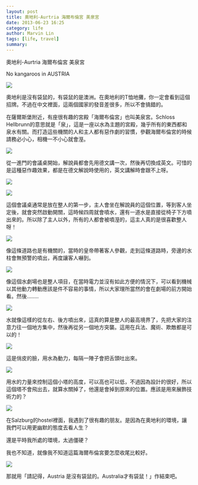 ```yaml
---
layout: post
title: 奧地利-Aurtria 海爾布倫宮 美泉宮
date: 2013-06-23 16:25
category: life
author: Marvin Lin
tags: [life, travel]
summary: 
---
```


奧地利\-Aurtria 海爾布倫宮 美泉宮

No kangaroos in AUSTRIA

[![](http://2.bp.blogspot.com/-9j03jmsqQSA/UcXZ5jsbfII/AAAAAAAABbo/pvznHK9rnx0/s320/ScreenHunter_83+Jun.+18+23.20.jpg)](http://2.bp.blogspot.com/-9j03jmsqQSA/UcXZ5jsbfII/AAAAAAAABbo/pvznHK9rnx0/s1600/ScreenHunter_83+Jun.+18+23.20.jpg)

  

奧地利是沒有袋鼠的，有袋鼠的是澳洲。在奧地利的T恤地攤，你一定會看到這個招牌。不過在中文裡面，這兩個國家的發音差很多，所以不會搞錯的。

  

在薩爾斯堡附近，有座很有趣的宮殿「海爾布倫宮」也叫美泉宮。Schloss Hellbrunn的意思就是「泉」，這是一座以水為主題的宮殿，幾乎所有的東西都和泉水有關。而打造這些機關的人和主人都有惡作劇的習慣，參觀海爾布倫宮的時候請務必小心，相機一不小心就會溼。

  

[![](http://1.bp.blogspot.com/-wc2-cmpSmDU/UcXZ57Kx5jI/AAAAAAAABb0/HrnJhP3e3lc/s320/ScreenHunter_84+Jun.+18+23.56.jpg)](http://1.bp.blogspot.com/-wc2-cmpSmDU/UcXZ57Kx5jI/AAAAAAAABb0/HrnJhP3e3lc/s1600/ScreenHunter_84+Jun.+18+23.56.jpg)

  

從一進門的會議桌開始，解說員都會先用德文講一次，然後再切換成英文。可惜的是這種惡作趣效果，都是在德文解說時使用的，英文講解時會跟不上呀。

  

[![](http://4.bp.blogspot.com/-puiI6pGc4Dc/UcXZ5-rypEI/AAAAAAAABbw/IHlEdv29rFo/s320/ScreenHunter_85+Jun.+18+23.58.jpg)](http://4.bp.blogspot.com/-puiI6pGc4Dc/UcXZ5-rypEI/AAAAAAAABbw/IHlEdv29rFo/s1600/ScreenHunter_85+Jun.+18+23.58.jpg)

[![](http://4.bp.blogspot.com/-9mZC1gjmUuQ/UcXZ613KGWI/AAAAAAAABb8/YTbFjLn4WaM/s320/ScreenHunter_86+Jun.+18+23.58.jpg)](http://4.bp.blogspot.com/-9mZC1gjmUuQ/UcXZ613KGWI/AAAAAAAABb8/YTbFjLn4WaM/s1600/ScreenHunter_86+Jun.+18+23.58.jpg)

  

這個會議桌通常是放在整人的第一步，主人會坐在解說員的這個位置，等到客人坐定後，就會突然啟動開關，這時候四周就會噴水，還有一道水是直接從椅子下方噴出來的。所以除了主人以外，所有的人都會被噴溼的，這主人真的是很喜歡整人呀！

  

[![](http://2.bp.blogspot.com/-ebZ5DNwVAMg/UcXZ8T4oBoI/AAAAAAAABcY/wyrAFs-j1ak/s320/ScreenHunter_88+Jun.+23+00.31.jpg)](http://2.bp.blogspot.com/-ebZ5DNwVAMg/UcXZ8T4oBoI/AAAAAAAABcY/wyrAFs-j1ak/s1600/ScreenHunter_88+Jun.+23+00.31.jpg)

  

像這條道路也是有機關的，當時的皇帝帶著客人參觀，走到這條道路時，旁邊的水柱會無預警的噴出，再度讓客人嚇到。

  

[![](http://1.bp.blogspot.com/-s8abgJnbtDM/UcXZ89SyrsI/AAAAAAAABco/rg28dMueM6Y/s320/ScreenHunter_90+Jun.+23+00.35.jpg)](http://1.bp.blogspot.com/-s8abgJnbtDM/UcXZ89SyrsI/AAAAAAAABco/rg28dMueM6Y/s1600/ScreenHunter_90+Jun.+23+00.35.jpg)

  

像這個水劇場也是整人項目，在當時電力並沒有如此方便的情況下，可以看到機械以其他動力轉動應該是件不容易的事情，所以大家理所當然的會在劇場的前方開始看。然後........

  

  

[![](http://3.bp.blogspot.com/-WCkeWZUjvfs/UcXZ8hMSlpI/AAAAAAAABcg/spMmajRAghc/s320/ScreenHunter_89+Jun.+23+00.34.jpg)](http://3.bp.blogspot.com/-WCkeWZUjvfs/UcXZ8hMSlpI/AAAAAAAABcg/spMmajRAghc/s1600/ScreenHunter_89+Jun.+23+00.34.jpg)

  

水就像這樣的從左右、後方噴出來，這真的算是整人的最高境界了，先把大家的注意力往一個地方集中，然後再從另一個地方突襲。這用在兵法、魔術、欺敵都是可以的！

  

[![](http://1.bp.blogspot.com/-ccR-VGqKpGA/UcXZ71Zg_zI/AAAAAAAABcI/WEGECghOuEk/s320/ScreenHunter_86+Jun.+23+00.27.jpg)](http://1.bp.blogspot.com/-ccR-VGqKpGA/UcXZ71Zg_zI/AAAAAAAABcI/WEGECghOuEk/s1600/ScreenHunter_86+Jun.+23+00.27.jpg)

  

這是俏皮的臉，用水為動力，每隔一陣子會把舌頭吐出來。

  

[![](http://1.bp.blogspot.com/-6ql3xIZWNKM/UcXZ70l2PnI/AAAAAAAABcM/pZNlcx93QqQ/s320/ScreenHunter_87+Jun.+23+00.29.jpg)](http://1.bp.blogspot.com/-6ql3xIZWNKM/UcXZ70l2PnI/AAAAAAAABcM/pZNlcx93QqQ/s1600/ScreenHunter_87+Jun.+23+00.29.jpg)

  

用水的力量來控制這個小塔的高度，可以高也可以低，不過因為設計的很好，所以這個塔不會飛出去，就算水關掉了，他還是會掉到原來的位置。應該是用來展飾技術力的？

  

[![](http://2.bp.blogspot.com/-D6mmKxlekwc/UcXZ82UBxVI/AAAAAAAABcs/5nhJQd3UowA/s320/ScreenHunter_93+Jun.+23+00.48.jpg)](http://2.bp.blogspot.com/-D6mmKxlekwc/UcXZ82UBxVI/AAAAAAAABcs/5nhJQd3UowA/s1600/ScreenHunter_93+Jun.+23+00.48.jpg)

  

在Salzburg的hostel裡面，我遇到了很有趣的朋友。是因為在奧地利的環境，讓我們可以用更幽默的態度去看人生？

還是平時我所處的環境，太過僵硬？

我也不知道，就像我不知道這篇海爾布倫宮要怎麼收尾比較好。

  

[![](http://2.bp.blogspot.com/-9j03jmsqQSA/UcXZ5jsbfII/AAAAAAAABbo/pvznHK9rnx0/s320/ScreenHunter_83+Jun.+18+23.20.jpg)](http://2.bp.blogspot.com/-9j03jmsqQSA/UcXZ5jsbfII/AAAAAAAABbo/pvznHK9rnx0/s1600/ScreenHunter_83+Jun.+18+23.20.jpg)

  

那就用「請記得，Austria 是沒有袋鼠的。Australia才有袋鼠！」作結束吧。